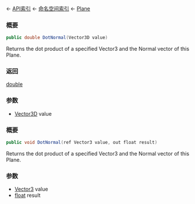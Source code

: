 ← [API索引](Api-Index) ← [命名空间索引](Namespace-Index) ← [Plane](VRageMath.Plane)

### 概要

```csharp
public double DotNormal(Vector3D value)
```

Returns the dot product of a specified Vector3 and the Normal vector of this Plane.

### 返回

[double](https://docs.microsoft.com/en-us/dotnet/api/System.Double?view=netframework-4.6)

### 参数

* [Vector3D](VRageMath.Vector3D) value
### 概要

```csharp
public void DotNormal(ref Vector3 value, out float result)
```

Returns the dot product of a specified Vector3 and the Normal vector of this Plane.

### 参数

* [Vector3](VRageMath.Vector3) value
* [float](https://docs.microsoft.com/en-us/dotnet/api/System.Single?view=netframework-4.6) result
